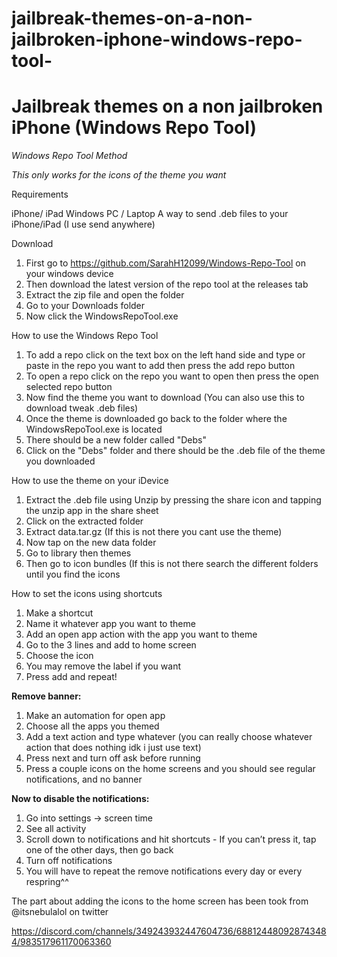 # jailbreak-themes-on-a-non-jailbroken-iphone-windows-repo-tool-

# Jailbreak themes on a non jailbroken iPhone (Windows Repo Tool)
*Windows Repo Tool Method*

*This only works for the icons of the theme you want*

Requirements

iPhone/ iPad
Windows PC / Laptop
A way to send .deb files to your iPhone/iPad (I use send anywhere)

Download

1. First go to https://github.com/SarahH12099/Windows-Repo-Tool on your windows device
2. Then download the latest version of the repo tool at the releases tab
3. Extract the zip file and open the folder
4. Go to your Downloads folder
3. Now click the WindowsRepoTool.exe

How to use the Windows Repo Tool

1. To add a repo click on the text box on the left hand side and type or paste in the repo you want to add then press the add repo button
2. To open a repo click on the repo you want to open then press the open selected repo button
3. Now find the theme you want to download (You can also use this to download tweak .deb files)
4. Once the theme is downloaded go back to the folder where the WindowsRepoTool.exe is located
5. There should be a new folder called "Debs"
6. Click on the "Debs" folder and there should be the .deb file of the theme you downloaded

How to use the theme on your iDevice

1. Extract the .deb file using Unzip by pressing the share icon and tapping the unzip app in the share sheet
2. Click on the extracted folder
3. Extract data.tar.gz (If this is not there you cant use the theme)
4. Now tap on the new data folder
5. Go to library then themes
6. Then go to icon bundles (If this is not there search the different folders until you find the icons

How to set the icons using shortcuts

1. Make a shortcut
2. Name it whatever app you want to theme
3. Add an open app action with the app you want to theme
4. Go to the 3 lines and add to home screen
5. Choose the icon
6. You may remove the label if you want
7. Press add and repeat!

**Remove banner:**
1. Make an automation for open app
2. Choose all the apps you themed
3. Add a text action and type whatever (you can really choose whatever action that does nothing idk i just use text)
4. Press next and turn off ask before running
5. Press a couple icons on the home screens and you should see regular notifications, and no banner

**Now to disable the notifications:**
1. Go into settings -> screen time
2. See all activity
3. Scroll down to notifications and hit shortcuts - If you can’t press it, tap one of the other days, then go back
4. Turn off notifications
5. You will have to repeat the remove notifications every day or every respring^^

The part about adding the icons to the home screen has been took from @itsnebulalol on twitter

https://discord.com/channels/349243932447604736/688124480928743484/983517961170063360


